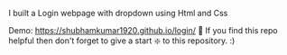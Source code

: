 I built a Login webpage with dropdown using Html and Css 

Demo: https://shubhamkumar1920.github.io/login/
🙏 If you find this repo helpful then don't forget to give a start ❇️ to this repository. :)
